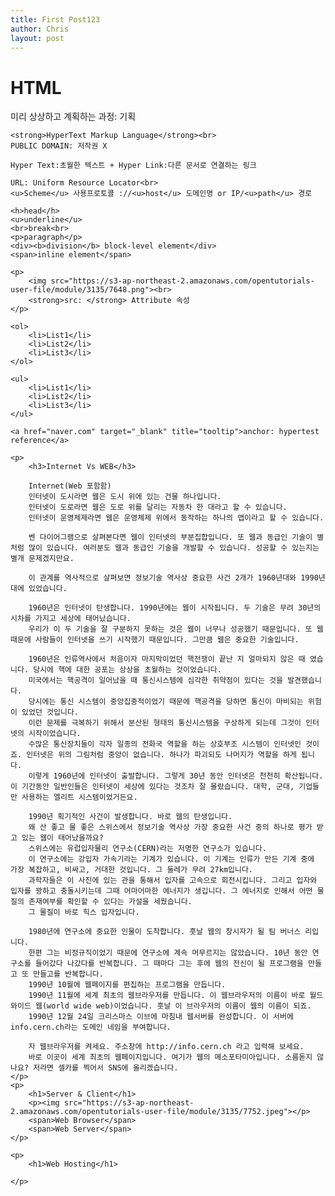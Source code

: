 ```yaml
---
title: First Post123
author: Chris
layout: post
---
```


<!doctype html>
<html>
<head>
    <title>title</title>
    <meta charset="utf-8">
</head>

<body>
    <h1>HTML</h1>
    미리 상상하고 계획하는 과정: 기획

    <strong>HyperText Markup Language</strong><br>
    PUBLIC DOMAIN: 저작권 X

    Hyper Text:초월한 텍스트 + Hyper Link:다른 문서로 연결하는 링크

    URL: Uniform Resource Locator<br>
    <u>Scheme</u> 사용프로토콜 ://<u>host</u> 도메인명 or IP/<u>path</u> 경로

    <h>head</h>
    <u>underline</u>
    <br>break<br>
    <p>paragraph</p>
    <div><b>division</b> block-level element</div>
    <span>inline element</span>

    <p>
        <img src="https://s3-ap-northeast-2.amazonaws.com/opentutorials-user-file/module/3135/7648.png"><br>
        <strong>src: </strong> Attribute 속성
    </p>

    <ol>
        <li>List1</li>
        <li>List2</li>
        <li>List3</li>
    </ol>

    <ul>
        <li>List1</li>
        <li>List2</li>
        <li>List3</li>
    </ul>

    <a href="naver.com" target="_blank" title="tooltip">anchor: hypertest reference</a>

    <p>
        <h3>Internet Vs WEB</h3>

        Internet(Web 포함함)
        인터넷이 도시라면 웹은 도시 위에 있는 건물 하나입니다.
        인터넷이 도로라면 웹은 도로 위를 달리는 자동차 한 대라고 할 수 있습니다.
        인터넷이 운영체제라면 웹은 운영체제 위에서 동작하는 하나의 앱이라고 할 수 있습니다.

        벤 다이어그램으로 살펴본다면 웹이 인터넷의 부분집합입니다. 또 웹과 동급인 기술이 별처럼 많이 있습니다. 여러분도 웹과 동급인 기술을 개발할 수 있습니다. 성공할 수 있는지는 별개 문제겠지만요.

        이 관계를 역사적으로 살펴보면 정보기술 역사상 중요한 사건 2개가 1960년대와 1990년대에 있었습니다.
        
        1960년은 인터넷이 탄생합니다. 1990년에는 웹이 시작됩니다. 두 기술은 무려 30년의 시차를 가지고 세상에 태어났습니다.
        우리가 이 두 기술을 잘 구분하지 못하는 것은 웹이 너무나 성공했기 때문입니다. 또 웹 때문에 사람들이 인터넷을 쓰기 시작했기 때문입니다. 그만큼 웹은 중요한 기술입니다.
        
        1960년은 인류역사에서 처음이자 마지막이었던 핵전쟁이 끝난 지 얼마되지 않은 때 였습니다. 당시에 핵에 대한 공포는 상상을 초월하는 것이었습니다. 
        미국에서는 핵공격이 일어났을 때 통신시스템에 심각한 취약점이 있다는 것을 발견했습니다.
        당시에는 통신 시스템이 중앙집중적이었기 때문에 핵공격을 당하면 통신이 마비되는 위험이 있었던 것입니다.
        이런 문제를 극복하기 위해서 분산된 형태의 통신시스템을 구상하게 되는데 그것이 인터넷의 시작이었습니다.
        수많은 통신장치들이 각자 일종의 전화국 역할을 하는 상호부조 시스템이 인터넷인 것이죠. 인터넷은 위의 그림처럼 중앙이 없습니다. 하나가 파괴되도 나머지가 역할을 하게 됩니다.
        이렇게 1960년에 인터넷이 출발합니다. 그렇게 30년 동안 인터넷은 천천히 확산됩니다. 이 기간동안 일반인들은 인터넷이 세상에 있다는 것조차 잘 몰랐습니다. 대학, 군대, 기업들만 사용하는 엘리트 시스템이었거든요.

        1990년 획기적인 사건이 발생합니다. 바로 웹의 탄생입니다.
        왜 산 좋고 물 좋은 스위스에서 정보기술 역사상 가장 중요한 사건 중의 하나로 평가 받고 있는 웹이 태어났을까요?
        스위스에는 유럽입자물리 연구소(CERN)라는 저명한 연구소가 있습니다.
        이 연구소에는 강입자 가속기라는 기계가 있습니다. 이 기계는 인류가 만든 기계 중에 가장 복잡하고, 비싸고, 거대한 것입니다. 그 둘레가 무려 27km입니다.
        과학자들은 이 사진에 있는 관을 통해서 입자를 고속으로 회전시킵니다. 그리고 입자와 입자를 꽝하고 충돌시키는데 그때 어마어마한 에너지가 생깁니다. 그 에너지로 인해서 어떤 물질의 존재여부를 확인할 수 있다는 가설을 세웠습니다.
        그 물질이 바로 힉스 입자입니다.

        1980년에 연구소에 중요한 인물이 도착합니다. 훗날 웹의 창시자가 될 팀 버너스 리입니다.
        한편 그는 비정규직이었기 때문에 연구소에 계속 머무르지는 않았습니다. 10년 동안 연구소를 들어갔다 나갔다를 반복합니다. 그 때마다 그는 후에 웹의 전신이 될 프로그램을 만들고 또 만들고를 반복합니다.
        1990년 10월에 웹페이지를 편집하는 프로그램을 만듭니다. 
        1990년 11월에 세계 최초의 웹브라우저를 만듭니다. 이 웹브라우저의 이름이 바로 월드 와이드 웹(world wide web)이었습니다. 훗날 이 브라우저의 이름이 웹의 이름이 되죠.
        1990년 12월 24일 크리스마스 이브에 마침내 웹서버를 완성합니다. 이 서버에 info.cern.ch라는 도메인 네임을 부여합니다.

        자 웹브라우저를 켜세요. 주소창에 http://info.cern.ch 라고 입력해 보세요.
        바로 이곳이 세계 최초의 웹페이지입니다. 여기가 웹의 메소포타미아입니다. 소름돋지 않나요? 저라면 셀카를 찍어서 SNS에 올리겠습니다.
    </p>
    <p>
        <h1>Server & Client</h1>
        <p><img src="https://s3-ap-northeast-2.amazonaws.com/opentutorials-user-file/module/3135/7752.jpeg"></p>
        <span>Web Browser</span>
        <span>Web Server</span>
    </p>

    <p>
        <h1>Web Hosting</h1>
        
    </p>
</body>
</html>